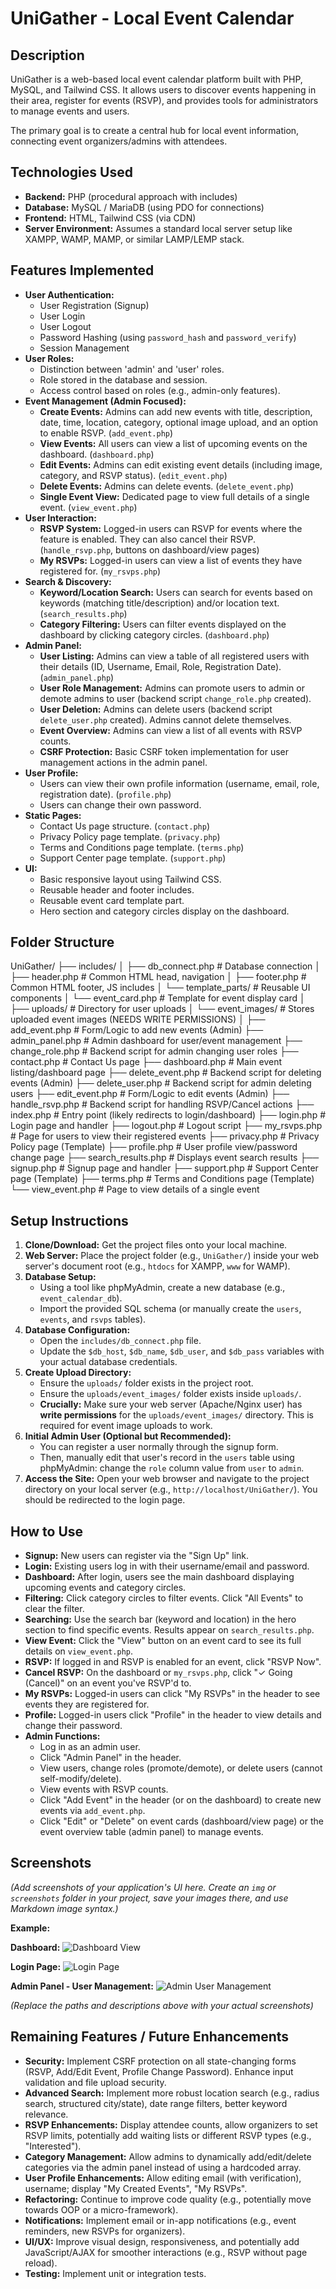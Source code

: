 # UniGather - Local Event Calendar

## Description

UniGather is a web-based local event calendar platform built with PHP, MySQL, and Tailwind CSS. It allows users to discover events happening in their area, register for events (RSVP), and provides tools for administrators to manage events and users.

The primary goal is to create a central hub for local event information, connecting event organizers/admins with attendees.

## Technologies Used

* **Backend:** PHP (procedural approach with includes)
* **Database:** MySQL / MariaDB (using PDO for connections)
* **Frontend:** HTML, Tailwind CSS (via CDN)
* **Server Environment:** Assumes a standard local server setup like XAMPP, WAMP, MAMP, or similar LAMP/LEMP stack.

## Features Implemented

* **User Authentication:**
    * User Registration (Signup)
    * User Login
    * User Logout
    * Password Hashing (using `password_hash` and `password_verify`)
    * Session Management
* **User Roles:**
    * Distinction between 'admin' and 'user' roles.
    * Role stored in the database and session.
    * Access control based on roles (e.g., admin-only features).
* **Event Management (Admin Focused):**
    * **Create Events:** Admins can add new events with title, description, date, time, location, category, optional image upload, and an option to enable RSVP. (`add_event.php`)
    * **View Events:** All users can view a list of upcoming events on the dashboard. (`dashboard.php`)
    * **Edit Events:** Admins can edit existing event details (including image, category, and RSVP status). (`edit_event.php`)
    * **Delete Events:** Admins can delete events. (`delete_event.php`)
    * **Single Event View:** Dedicated page to view full details of a single event. (`view_event.php`)
* **User Interaction:**
    * **RSVP System:** Logged-in users can RSVP for events where the feature is enabled. They can also cancel their RSVP. (`handle_rsvp.php`, buttons on dashboard/view pages)
    * **My RSVPs:** Logged-in users can view a list of events they have registered for. (`my_rsvps.php`)
* **Search & Discovery:**
    * **Keyword/Location Search:** Users can search for events based on keywords (matching title/description) and/or location text. (`search_results.php`)
    * **Category Filtering:** Users can filter events displayed on the dashboard by clicking category circles. (`dashboard.php`)
* **Admin Panel:**
    * **User Listing:** Admins can view a table of all registered users with their details (ID, Username, Email, Role, Registration Date). (`admin_panel.php`)
    * **User Role Management:** Admins can promote users to admin or demote admins to user (backend script `change_role.php` created).
    * **User Deletion:** Admins can delete users (backend script `delete_user.php` created). Admins cannot delete themselves.
    * **Event Overview:** Admins can view a list of all events with RSVP counts.
    * **CSRF Protection:** Basic CSRF token implementation for user management actions in the admin panel.
* **User Profile:**
    * Users can view their own profile information (username, email, role, registration date). (`profile.php`)
    * Users can change their own password.
* **Static Pages:**
    * Contact Us page structure. (`contact.php`)
    * Privacy Policy page template. (`privacy.php`)
    * Terms and Conditions page template. (`terms.php`)
    * Support Center page template. (`support.php`)
* **UI:**
    * Basic responsive layout using Tailwind CSS.
    * Reusable header and footer includes.
    * Reusable event card template part.
    * Hero section and category circles display on the dashboard.

## Folder Structure


UniGather/
├── includes/
│   ├── db_connect.php         # Database connection
│   ├── header.php             # Common HTML head, navigation
│   ├── footer.php             # Common HTML footer, JS includes
│   └── template_parts/        # Reusable UI components
│       └── event_card.php     # Template for event display card
│
├── uploads/                   # Directory for user uploads
│   └── event_images/          # Stores uploaded event images (NEEDS WRITE PERMISSIONS)
│
├── add_event.php              # Form/Logic to add new events (Admin)
├── admin_panel.php            # Admin dashboard for user/event management
├── change_role.php            # Backend script for admin changing user roles
├── contact.php                # Contact Us page
├── dashboard.php              # Main event listing/dashboard page
├── delete_event.php           # Backend script for deleting events (Admin)
├── delete_user.php            # Backend script for admin deleting users
├── edit_event.php             # Form/Logic to edit events (Admin)
├── handle_rsvp.php            # Backend script for handling RSVP/Cancel actions
├── index.php                  # Entry point (likely redirects to login/dashboard)
├── login.php                  # Login page and handler
├── logout.php                 # Logout script
├── my_rsvps.php               # Page for users to view their registered events
├── privacy.php                # Privacy Policy page (Template)
├── profile.php                # User profile view/password change page
├── search_results.php         # Displays event search results
├── signup.php                 # Signup page and handler
├── support.php                # Support Center page (Template)
├── terms.php                  # Terms and Conditions page (Template)
└── view_event.php             # Page to view details of a single event


## Setup Instructions

1.  **Clone/Download:** Get the project files onto your local machine.
2.  **Web Server:** Place the project folder (e.g., `UniGather/`) inside your web server's document root (e.g., `htdocs` for XAMPP, `www` for WAMP).
3.  **Database Setup:**
    * Using a tool like phpMyAdmin, create a new database (e.g., `event_calendar_db`).
    * Import the provided SQL schema (or manually create the `users`, `events`, and `rsvps` tables).
4.  **Database Configuration:**
    * Open the `includes/db_connect.php` file.
    * Update the `$db_host`, `$db_name`, `$db_user`, and `$db_pass` variables with your actual database credentials.
5.  **Create Upload Directory:**
    * Ensure the `uploads/` folder exists in the project root.
    * Ensure the `uploads/event_images/` folder exists inside `uploads/`.
    * **Crucially:** Make sure your web server (Apache/Nginx user) has **write permissions** for the `uploads/event_images/` directory. This is required for event image uploads to work.
6.  **Initial Admin User (Optional but Recommended):**
    * You can register a user normally through the signup form.
    * Then, manually edit that user's record in the `users` table using phpMyAdmin: change the `role` column value from `user` to `admin`.
7.  **Access the Site:** Open your web browser and navigate to the project directory on your local server (e.g., `http://localhost/UniGather/`). You should be redirected to the login page.

## How to Use

* **Signup:** New users can register via the "Sign Up" link.
* **Login:** Existing users log in with their username/email and password.
* **Dashboard:** After login, users see the main dashboard displaying upcoming events and category circles.
* **Filtering:** Click category circles to filter events. Click "All Events" to clear the filter.
* **Searching:** Use the search bar (keyword and location) in the hero section to find specific events. Results appear on `search_results.php`.
* **View Event:** Click the "View" button on an event card to see its full details on `view_event.php`.
* **RSVP:** If logged in and RSVP is enabled for an event, click "RSVP Now".
* **Cancel RSVP:** On the dashboard or `my_rsvps.php`, click "✓ Going (Cancel)" on an event you've RSVP'd to.
* **My RSVPs:** Logged-in users can click "My RSVPs" in the header to see events they are registered for.
* **Profile:** Logged-in users click "Profile" in the header to view details and change their password.
* **Admin Functions:**
    * Log in as an admin user.
    * Click "Admin Panel" in the header.
    * View users, change roles (promote/demote), or delete users (cannot self-modify/delete).
    * View events with RSVP counts.
    * Click "Add Event" in the header (or on the dashboard) to create new events via `add_event.php`.
    * Click "Edit" or "Delete" on event cards (dashboard/view page) or the event overview table (admin panel) to manage events.

## Screenshots

*(Add screenshots of your application's UI here. Create an `img` or `screenshots` folder in your project, save your images there, and use Markdown image syntax.)*

**Example:**

**Dashboard:**
![Dashboard View](screenshots/dashboard.png "Main Dashboard")

**Login Page:**
![Login Page](screenshots/login.png "Login Form")

**Admin Panel - User Management:**
![Admin User Management](screenshots/admin_users.png "Admin User List")

*(Replace the paths and descriptions above with your actual screenshots)*

## Remaining Features / Future Enhancements

* **Security:** Implement CSRF protection on all state-changing forms (RSVP, Add/Edit Event, Profile Change Password). Enhance input validation and file upload security.
* **Advanced Search:** Implement more robust location search (e.g., radius search, structured city/state), date range filters, better keyword relevance.
* **RSVP Enhancements:** Display attendee counts, allow organizers to set RSVP limits, potentially add waiting lists or different RSVP types (e.g., "Interested").
* **Category Management:** Allow admins to dynamically add/edit/delete categories via the admin panel instead of using a hardcoded array.
* **User Profile Enhancements:** Allow editing email (with verification), username; display "My Created Events", "My RSVPs".
* **Refactoring:** Continue to improve code quality (e.g., potentially move towards OOP or a micro-framework).
* **Notifications:** Implement email or in-app notifications (e.g., event reminders, new RSVPs for organizers).
* **UI/UX:** Improve visual design, responsiveness, and potentially add JavaScript/AJAX for smoother interactions (e.g., RSVP without page reload).
* **Testing:** Implement unit or integration tests.

